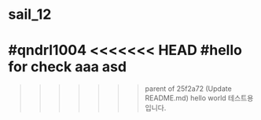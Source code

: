 # sail_12

#qndrl1004
<<<<<<< HEAD
#hello
for check
aaa
asd
=======
>>>>>>> parent of 25f2a72 (Update README.md)
hello world
테스트용입니다.